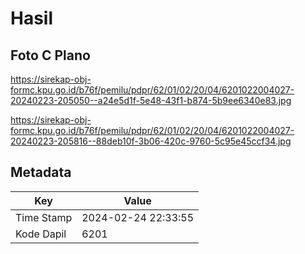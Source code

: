 # Hasil

## Foto C Plano

https://sirekap-obj-formc.kpu.go.id/b76f/pemilu/pdpr/62/01/02/20/04/6201022004027-20240223-205050--a24e5d1f-5e48-43f1-b874-5b9ee6340e83.jpg

https://sirekap-obj-formc.kpu.go.id/b76f/pemilu/pdpr/62/01/02/20/04/6201022004027-20240223-205816--88deb10f-3b06-420c-9760-5c95e45ccf34.jpg


## Metadata

| Key        | Value               |
| ---------- | ------------------- |
| Time Stamp | 2024-02-24 22:33:55 |
| Kode Dapil | 6201                |



